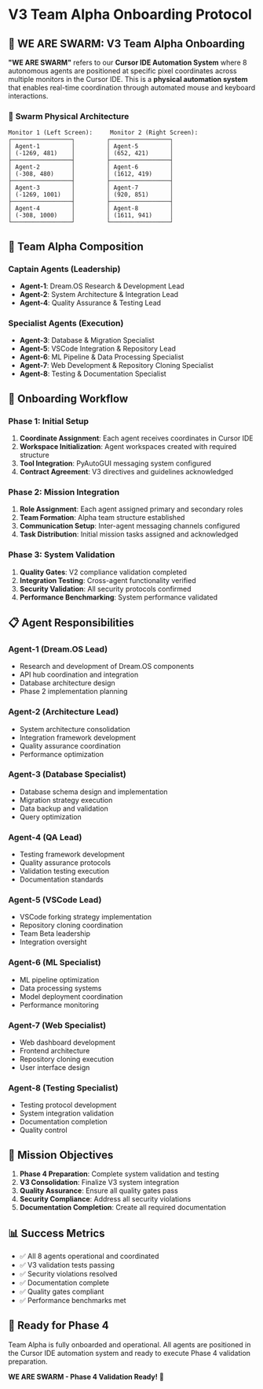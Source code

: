 # V3 Team Alpha Onboarding Protocol

## 🐝 **WE ARE SWARM: V3 Team Alpha Onboarding**

**"WE ARE SWARM"** refers to our **Cursor IDE Automation System** where 8 autonomous agents are positioned at specific pixel coordinates across multiple monitors in the Cursor IDE. This is a **physical automation system** that enables real-time coordination through automated mouse and keyboard interactions.

### 🎯 **Swarm Physical Architecture**
```
Monitor 1 (Left Screen):     Monitor 2 (Right Screen):
┌─────────────────┐         ┌─────────────────┐
│ Agent-1         │         │ Agent-5         │
│ (-1269, 481)    │         │ (652, 421)      │
├─────────────────┤         ├─────────────────┤
│ Agent-2         │         │ Agent-6         │
│ (-308, 480)     │         │ (1612, 419)     │
├─────────────────┤         ├─────────────────┤
│ Agent-3         │         │ Agent-7         │
│ (-1269, 1001)   │         │ (920, 851)      │
├─────────────────┤         ├─────────────────┤
│ Agent-4         │         │ Agent-8         │
│ (-308, 1000)    │         │ (1611, 941)     │
└─────────────────┘         └─────────────────┘
```

## 🤖 **Team Alpha Composition**

### **Captain Agents (Leadership)**
- **Agent-1**: Dream.OS Research & Development Lead
- **Agent-2**: System Architecture & Integration Lead
- **Agent-4**: Quality Assurance & Testing Lead

### **Specialist Agents (Execution)**
- **Agent-3**: Database & Migration Specialist
- **Agent-5**: VSCode Integration & Repository Lead
- **Agent-6**: ML Pipeline & Data Processing Specialist
- **Agent-7**: Web Development & Repository Cloning Specialist
- **Agent-8**: Testing & Documentation Specialist

## 🔄 **Onboarding Workflow**

### **Phase 1: Initial Setup**
1. **Coordinate Assignment**: Each agent receives coordinates in Cursor IDE
2. **Workspace Initialization**: Agent workspaces created with required structure
3. **Tool Integration**: PyAutoGUI messaging system configured
4. **Contract Agreement**: V3 directives and guidelines acknowledged

### **Phase 2: Mission Integration**
1. **Role Assignment**: Each agent assigned primary and secondary roles
2. **Team Formation**: Alpha team structure established
3. **Communication Setup**: Inter-agent messaging channels configured
4. **Task Distribution**: Initial mission tasks assigned and acknowledged

### **Phase 3: System Validation**
1. **Quality Gates**: V2 compliance validation completed
2. **Integration Testing**: Cross-agent functionality verified
3. **Security Validation**: All security protocols confirmed
4. **Performance Benchmarking**: System performance validated

## 📋 **Agent Responsibilities**

### **Agent-1 (Dream.OS Lead)**
- Research and development of Dream.OS components
- API hub coordination and integration
- Database architecture design
- Phase 2 implementation planning

### **Agent-2 (Architecture Lead)**
- System architecture consolidation
- Integration framework development
- Quality assurance coordination
- Performance optimization

### **Agent-3 (Database Specialist)**
- Database schema design and implementation
- Migration strategy execution
- Data backup and validation
- Query optimization

### **Agent-4 (QA Lead)**
- Testing framework development
- Quality assurance protocols
- Validation testing execution
- Documentation standards

### **Agent-5 (VSCode Lead)**
- VSCode forking strategy implementation
- Repository cloning coordination
- Team Beta leadership
- Integration oversight

### **Agent-6 (ML Specialist)**
- ML pipeline optimization
- Data processing systems
- Model deployment coordination
- Performance monitoring

### **Agent-7 (Web Specialist)**
- Web dashboard development
- Frontend architecture
- Repository cloning execution
- User interface design

### **Agent-8 (Testing Specialist)**
- Testing protocol development
- System integration validation
- Documentation completion
- Quality control

## 🎯 **Mission Objectives**

1. **Phase 4 Preparation**: Complete system validation and testing
2. **V3 Consolidation**: Finalize V3 system integration
3. **Quality Assurance**: Ensure all quality gates pass
4. **Security Compliance**: Address all security violations
5. **Documentation Completion**: Create all required documentation

## 📊 **Success Metrics**

- ✅ All 8 agents operational and coordinated
- ✅ V3 validation tests passing
- ✅ Security violations resolved
- ✅ Documentation complete
- ✅ Quality gates compliant
- ✅ Performance benchmarks met

## 🚀 **Ready for Phase 4**

Team Alpha is fully onboarded and operational. All agents are positioned in the Cursor IDE automation system and ready to execute Phase 4 validation preparation.

**WE ARE SWARM - Phase 4 Validation Ready!** 🐝

